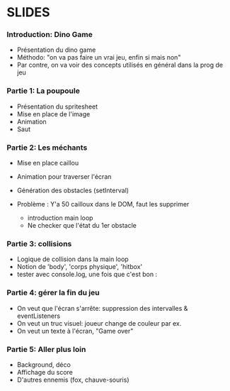 # SLIDES

### Introduction: Dino Game

- Présentation du dino game
- Méthodo: "on va pas faire un vrai jeu, enfin si mais non"
- Par contre, on va voir des concepts utilisés en général dans la prog de jeu

### Partie 1: La poupoule

- Présentation du spritesheet
- Mise en place de l'image
- Animation
- Saut

### Partie 2: Les méchants

- Mise en place caillou
- Animation pour traverser l'écran
- Génération des obstacles (setInterval)

- Problème : Y'a 50 cailloux dans le DOM, faut les supprimer
    - introduction main loop
    - Ne checker que l'état du 1er obstacle

### Partie 3: collisions

- Logique de collision dans la main loop
- Notion de 'body', 'corps physique', 'hitbox'
- tester avec console.log, une fois que c'est bon :

### Partie 4: gérer la fin du jeu

- On veut que l'écran s'arrête: suppression des intervalles & eventListeners
- On veut un truc visuel: joueur change de couleur par ex.
- On veut un texte à l'écran, "Game over"

### Partie 5: Aller plus loin

- Background, déco
- Affichage du score
- D'autres ennemis (fox, chauve-souris)
